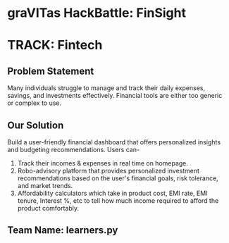 # graVITas HackBattle: FinSight
# TRACK: Fintech
## Problem Statement
<p>
  Many individuals struggle to manage and track their daily expenses, savings, and investments effectively. Financial tools are either too generic or complex to use.
</p>

## Our Solution
<p>
  Build a user-friendly financial dashboard that offers personalized insights and budgeting recommendations. Users can-

  1. Track their incomes & expenses in real time on homepage.
  2. Robo-advisory platform that provides personalized investment recommendations based on the user's financial goals, risk tolerance, and market trends. 
  3. Affordability calculators which take in product cost, EMI rate, EMI tenure, Interest %, etc to tell how much income required to afford the product comfortably.

</p>

## Team Name: learners.py
